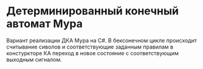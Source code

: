 # Детерминированный конечный автомат Мура

Вариант реализации ДКА Мура на C#.
В бексонечном цикле происходит считывание сиволов и соответствующие заданным правилам в констуркторе КА переход в новое состояние с соответствующим выходным сигналом.